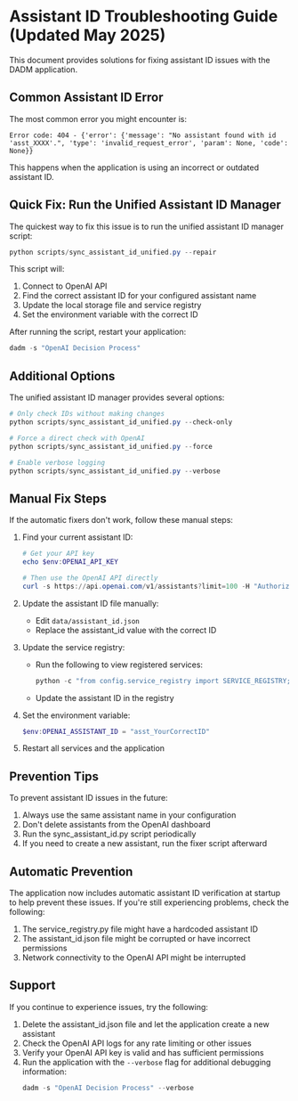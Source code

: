 # Assistant ID Troubleshooting Guide (Updated May 2025)

This document provides solutions for fixing assistant ID issues with the DADM application.

## Common Assistant ID Error

The most common error you might encounter is:

```
Error code: 404 - {'error': {'message': "No assistant found with id 'asst_XXXX'.", 'type': 'invalid_request_error', 'param': None, 'code': None}}
```

This happens when the application is using an incorrect or outdated assistant ID.

## Quick Fix: Run the Unified Assistant ID Manager

The quickest way to fix this issue is to run the unified assistant ID manager script:

```powershell
python scripts/sync_assistant_id_unified.py --repair
```

This script will:
1. Connect to OpenAI API
2. Find the correct assistant ID for your configured assistant name
3. Update the local storage file and service registry
4. Set the environment variable with the correct ID

After running the script, restart your application:

```powershell
dadm -s "OpenAI Decision Process"
```

## Additional Options

The unified assistant ID manager provides several options:

```powershell
# Only check IDs without making changes
python scripts/sync_assistant_id_unified.py --check-only

# Force a direct check with OpenAI
python scripts/sync_assistant_id_unified.py --force

# Enable verbose logging
python scripts/sync_assistant_id_unified.py --verbose
```

## Manual Fix Steps

If the automatic fixers don't work, follow these manual steps:

1. Find your current assistant ID:
   ```powershell
   # Get your API key
   echo $env:OPENAI_API_KEY 
   
   # Then use the OpenAI API directly
   curl -s https://api.openai.com/v1/assistants?limit=100 -H "Authorization: Bearer $env:OPENAI_API_KEY" | Select-String "DADM Decision Analysis Assistant" -Context 10,0
   ```

2. Update the assistant ID file manually:
   - Edit `data/assistant_id.json`
   - Replace the assistant_id value with the correct ID

3. Update the service registry:
   - Run the following to view registered services:
     ```powershell
     python -c "from config.service_registry import SERVICE_REGISTRY; print(SERVICE_REGISTRY)"
     ```
   - Update the assistant ID in the registry

4. Set the environment variable:
   ```powershell
   $env:OPENAI_ASSISTANT_ID = "asst_YourCorrectID"
   ```

5. Restart all services and the application

## Prevention Tips

To prevent assistant ID issues in the future:

1. Always use the same assistant name in your configuration
2. Don't delete assistants from the OpenAI dashboard
3. Run the sync_assistant_id.py script periodically
4. If you need to create a new assistant, run the fixer script afterward

## Automatic Prevention

The application now includes automatic assistant ID verification at startup to help prevent these issues. If you're still experiencing problems, check the following:

1. The service_registry.py file might have a hardcoded assistant ID
2. The assistant_id.json file might be corrupted or have incorrect permissions
3. Network connectivity to the OpenAI API might be interrupted

## Support

If you continue to experience issues, try the following:

1. Delete the assistant_id.json file and let the application create a new assistant
2. Check the OpenAI API logs for any rate limiting or other issues
3. Verify your OpenAI API key is valid and has sufficient permissions
4. Run the application with the `--verbose` flag for additional debugging information:
   ```powershell
   dadm -s "OpenAI Decision Process" --verbose
   ```